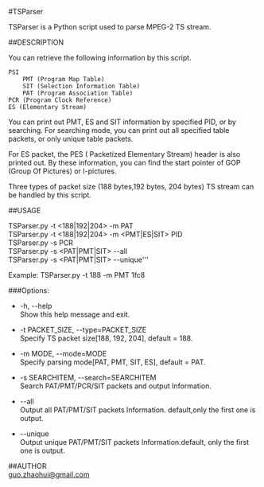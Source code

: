 #TSParser

TSParser is a Python script used to parse MPEG-2 TS stream.

##DESCRIPTION


You can retrieve the following information by this script.

    PSI
        PMT (Program Map Table)
        SIT (Selection Information Table)
        PAT (Program Association Table)
    PCR (Program Clock Reference)
    ES (Elementary Stream)

You can print out PMT, ES and SIT information by specified PID, or by searching. For searching mode, you can print out all specified table packets, or only unique table packets.

For ES packet, the PES ( Packetized Elementary Stream) header is also printed out. By these information, you can find the start pointer of GOP (Group Of Pictures) or I-pictures.

Three types of packet size (188 bytes,192 bytes, 204 bytes) TS stream can be handled by this script. 

##USAGE

 TSParser.py -t <188|192|204> -m PAT    
 TSParser.py -t <188|192|204> -m <PMT|ES|SIT> PID    
 TSParser.py -s PCR     
 TSParser.py -s <PAT|PMT|SIT> --all     
 TSParser.py -s <PAT|PMT|SIT> --unique'''

 Example: TSParser.py -t 188 -m PMT 1fc8

###Options:

* -h, --help  
      Show this help message and exit.

* -t PACKET_SIZE, --type=PACKET_SIZE  
      Specify TS packet size[188, 192, 204], default = 188.

* -m MODE, --mode=MODE  
      Specify parsing mode[PAT, PMT, SIT, ES], default = PAT.

* -s SEARCHITEM, --search=SEARCHITEM  
      Search PAT/PMT/PCR/SIT packets and output Information.

* --all  
      Output all PAT/PMT/SIT packets Information. default,only the first one is output.

* --unique  
      Output unique PAT/PMT/SIT packets Information.default, only the first one is output.

##AUTHOR  
     guo.zhaohui@gmail.com

